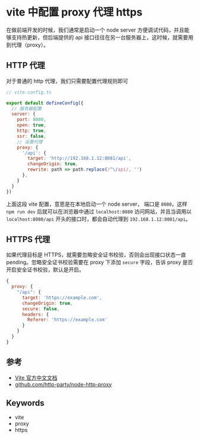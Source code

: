 # vite 中配置 proxy 代理 https

在做前端开发的时候，我们通常是启动一个 node server 方便调试代码，并且能够支持热更新，但后端提供的 api 接口往往在另一台服务器上，这时候，就需要用到代理（proxy）。

## HTTP 代理

对于普通的 http 代理，我们只需要配置代理规则即可

```js
// vite.config.ts

export default defineConfig({
  // 服务器配置
  server: {
    port: 8080,
    open: true,
    http: true,
    ssr: false,
    // 设置代理
    proxy: {
      '/api': {
        target: 'http://192.168.1.12:8081/api',
        changeOrigin: true,
        rewrite: path => path.replace(/^\/api/, '')
      },
    }
  }
})
```

上面这段 vite 配置，意思是在本地启动一个 node server， 端口是 `8080`，这样 `npm run dev` 后就可以在浏览器中通过 `localhost:8080` 访问网站，并且当调用以 `localhost:8080/api` 开头的接口时，都会自动代理到 `192.168.1.12:8081/api`。


## HTTPS 代理

如果代理目标是 HTTPS，就需要忽略安全证书校验，否则会出现接口状态一直 pending。忽略安全证书校验需要在 proxy 下添加 `secure` 字段，告诉 proxy 是否开启安全证书校验，默认是开启。

```js
{
  proxy: {
    "/api": {
      target: 'https://example.com',
      changeOrigin: true,
      secure: false,
      headers: {                  
        Referer: 'https://example.com'
      }
    }
  }
}
```

## 参考

- [Vite 官方中文文档](https://cn.vitejs.dev/config/#server-open)
- [github.com/http-party/node-http-proxy](https://github.com/http-party/node-http-proxy#options)

## Keywords

- vite
- proxy
- https

